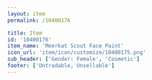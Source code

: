 ```yaml
---
layout: item
permalink: /10400176

title: Item
id: '10400176'
item_name: 'Meerkat Scout Face Paint'
icon_url: 'item/icon/customize/10400175.png'
sub_header: ['Gender: Female', 'Cosmetic']
footer: ['Untradable, Unsellable']
---
```

